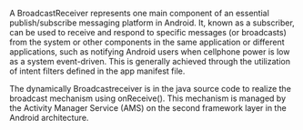 
A BroadcastReceiver represents one main component of an essential
publish/subscribe messaging platform in Android. It, known as a subscriber,
can be used to receive and respond to specific messages (or broadcasts) from
the system or other components in the same application or different
applications, such as notifying Android users when cellphone power is low as
a system event-driven. This is generally achieved through the utilization of
intent filters defined in the app manifest file.

The dynamically Broadcastreceiver is in the java source code to realize the
broadcast mechanism using onReceive(). This mechanism is managed by the Activity
Manager Service (AMS) on the second framework layer in the Android architecture.
